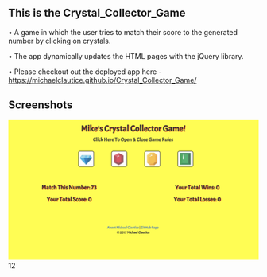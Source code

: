 
## This is the Crystal_Collector_Game

• A game in which the user tries to match their score to the generated number by clicking on crystals.

• The app dynamically updates the HTML pages with the jQuery library.

• Please checkout out the deployed app here - https://michaelclautice.github.io/Crystal_Collector_Game/

## Screenshots

![screenshot](https://github.com/MichaelClautice/Crystal_Collector_Game/blob/master/screenshots/Crystal_Collector.png)
12

